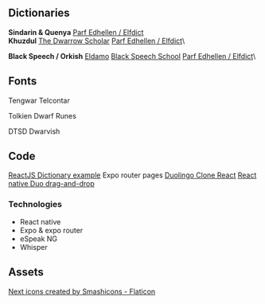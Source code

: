 
## Dictionaries
**Sindarin & Quenya**
[Parf Edhellen / Elfdict](https://github.com/galadhremmin/Parf-Edhellen)\
**Khuzdul**
[The Dwarrow Scholar](https://www.dwarrowscholar.com/)
[Parf Edhellen / Elfdict](https://github.com/galadhremmin/Parf-Edhellen)\

**Black Speech / Orkish**
[Eldamo](https://eldamo.org/content/language-pages/lang-bs.html)
[Black Speech School](http://blackspeech.de/index.php)
[Parf Edhellen / Elfdict](https://github.com/galadhremmin/Parf-Edhellen)\

## Fonts
Tengwar Telcontar

Tolkien Dwarf Runes

DTSD Dwarvish

## Code
[ReactJS Dictionary example](https://github.com/upgraded57/Dictionary)
Expo router pages
[Duolingo Clone React](https://github.com/abdulkadir-erdeger/duolingo-clone)
[React native Duo drag-and-drop](https://github.com/jamsch/react-native-duo-drag-drop)

### Technologies
- React native
- Expo & expo router
- eSpeak NG
- Whisper

## Assets
<a href="https://www.flaticon.com/free-icons/next" title="next icons">Next icons created by Smashicons - Flaticon</a>